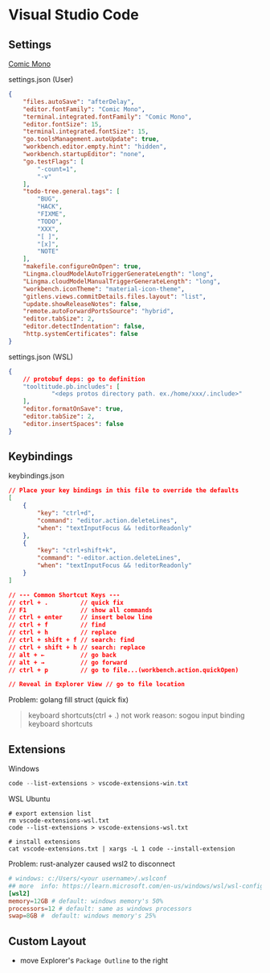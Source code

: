 # Visual Studio Code

## Settings

[Comic Mono](https://github.com/dtinth/comic-mono-font)

settings.json (User)
```json
{
	"files.autoSave": "afterDelay",
	"editor.fontFamily": "Comic Mono",
	"terminal.integrated.fontFamily": "Comic Mono",
	"editor.fontSize": 15,
	"terminal.integrated.fontSize": 15,
	"go.toolsManagement.autoUpdate": true,
	"workbench.editor.empty.hint": "hidden",
	"workbench.startupEditor": "none",
	"go.testFlags": [
		"-count=1",
		"-v"
	],
	"todo-tree.general.tags": [
		"BUG",
		"HACK",
		"FIXME",
		"TODO",
		"XXX",
		"[ ]",
		"[x]",
		"NOTE"
	],
	"makefile.configureOnOpen": true,
	"Lingma.cloudModelAutoTriggerGenerateLength": "long",
	"Lingma.cloudModelManualTriggerGenerateLength": "long",
	"workbench.iconTheme": "material-icon-theme",
	"gitlens.views.commitDetails.files.layout": "list",
	"update.showReleaseNotes": false,
	"remote.autoForwardPortsSource": "hybrid",
	"editor.tabSize": 2,
	"editor.detectIndentation": false,
	"http.systemCertificates": false
}
```

settings.json (WSL)
```json
{
	// protobuf deps: go to definition
	"tooltitude.pb.includes": [
			"<deps protos directory path. ex./home/xxx/.include>"
	],
	"editor.formatOnSave": true,
	"editor.tabSize": 2,
	"editor.insertSpaces": false
}
```

## Keybindings

keybindings.json
```json
// Place your key bindings in this file to override the defaults
[
    {
        "key": "ctrl+d",
        "command": "editor.action.deleteLines",
        "when": "textInputFocus && !editorReadonly"
    },
    {
        "key": "ctrl+shift+k",
        "command": "-editor.action.deleteLines",
        "when": "textInputFocus && !editorReadonly"
    }
]

// --- Common Shortcut Keys ---
// ctrl + .         // quick fix
// F1               // show all commands
// ctrl + enter     // insert below line
// ctrl + f         // find
// ctrl + h         // replace
// ctrl + shift + f // search: find
// ctrl + shift + h // search: replace
// alt + ←          // go back
// alt + →          // go forward
// ctrl + p         // go to file...(workbench.action.quickOpen)

// Reveal in Explorer View // go to file location
```

Problem: golang fill struct (quick fix)
> keyboard shortcuts(ctrl + .) not work
> reason: sogou input binding keyboard shortcuts


## Extensions

Windows
```powershell
code --list-extensions > vscode-extensions-win.txt
```

WSL Ubuntu
```shell
# export extension list
rm vscode-extensions-wsl.txt
code --list-extensions > vscode-extensions-wsl.txt

# install extensions
cat vscode-extensions.txt | xargs -L 1 code --install-extension
```

Problem: rust-analyzer caused wsl2 to disconnect
```toml
# windows: c:/Users/<your username>/.wslconf
## more  info: https://learn.microsoft.com/en-us/windows/wsl/wsl-config#wslconfig
[wsl2]
memory=12GB # default: windows memory's 50%
processors=12 # default: same as windows processors
swap=8GB #  default: windows memory's 25%
```

## Custom Layout
- move Explorer's `Package Outline` to the right
